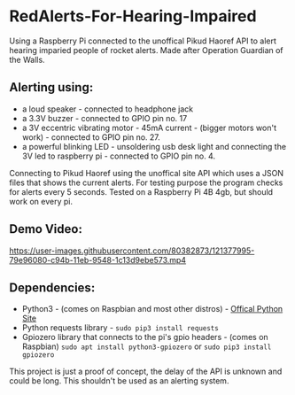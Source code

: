 # RedAlerts-For-Hearing-Impaired
Using a Raspberry Pi connected to the unoffical Pikud Haoref API to alert hearing imparied people of rocket alerts.
Made after Operation Guardian of the Walls.

## Alerting using:
* a loud speaker - connected to headphone jack
* a 3.3V buzzer - connected to GPIO pin no. 17
* a 3V eccentric vibrating motor - 45mA current - (bigger motors won't work) - connected to GPIO pin no. 27.
* a powerful blinking LED - unsoldering usb desk light and connecting the 3V led to raspberry pi - connected to GPIO pin no. 4. 

Connecting to Pikud Haoref using the unoffical site API which uses a JSON files that shows the current alerts. For testing purpose the program checks for alerts every 5 seconds. Tested on a Raspberry Pi 4B 4gb, but should work on every pi.

## Demo Video: 

https://user-images.githubusercontent.com/80382873/121377995-79e96080-c94b-11eb-9548-1c13d9ebe573.mp4



## Dependencies: 
* Python3 - (comes on Raspbian and most other distros) - [Offical Python Site](https://www.python.org/downloads/)
* Python requests library - 
  `sudo pip3 install requests`
* Gpiozero library that connects to the pi's gpio headers - (comes on Raspbian)
  `sudo apt install python3-gpiozero` or `sudo pip3 install gpiozero`

This project is just a proof of concept, the delay of the API is unknown and could be long. This shouldn't be used as an alerting system. 

